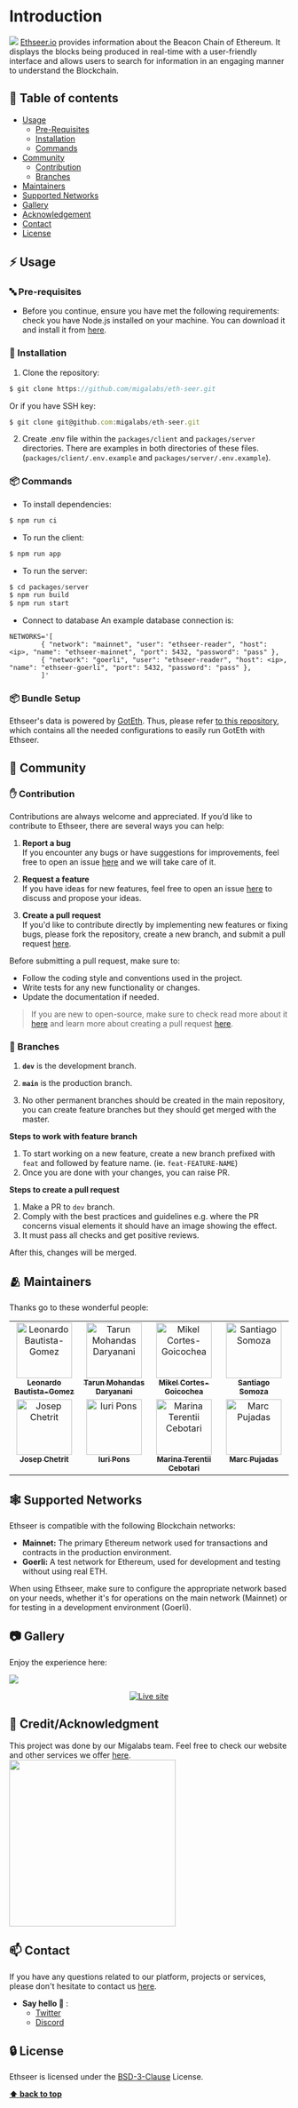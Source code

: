 # Introduction
  
<img src="packages/client/public/static/images/readme/ethseer_logo.png">
<a href="https://www.ethseer.io/">Ethseer.io</a> provides information about the Beacon Chain of Ethereum. It displays the blocks being produced in real-time with a user-friendly interface and allows users to search for information in an engaging manner to understand the Blockchain.


## :ledger: Table of contents

- [Usage](#zap-usage)
  - [Pre-Requisites](#abc-pre-requisites)
  - [Installation](#electric_plug-installation)
  - [Commands](#package-commands)
- [Community](#cherry_blossom-community)
  - [Contribution](#hand-contribution)
  - [Branches](#cactus-branches)
- [Maintainers](#people_hugging-maintainers)
- [Supported Networks](#spider_web-supported-networks)
- [Gallery](#camera-gallery)
- [Acknowledgement](#stars-creditacknowledgment)
- [Contact](#mailbox-contact)
- [License](#lock-license)

## :zap: Usage

### :abc: Pre-requisites
- Before you continue, ensure you have met the following requirements: check you have Node.js installed on your machine. You can download it and install it from [here](https://nodejs.org/).

###  :electric_plug: Installation
1. Clone the repository: 

```jsx
$ git clone https://github.com/migalabs/eth-seer.git
```

Or if you have SSH key:

```jsx
$ git clone git@github.com:migalabs/eth-seer.git
```

2. Create .env file within the `packages/client` and `packages/server` directories. There are examples in both directories of these files. (`packages/client/.env.example` and `packages/server/.env.example`).

### :package: Commands
- To install dependencies:

```jsx
$ npm run ci
```

- To run the client:

```jsx
$ npm run app
```

- To run the server:

```jsx
$ cd packages/server
$ npm run build
$ npm run start
```

- Connect to database
An example database connection is:
```
NETWORKS='[
        { "network": "mainnet", "user": "ethseer-reader", "host": <ip>, "name": "ethseer-mainnet", "port": 5432, "password": "pass" },
        { "network": "goerli", "user": "ethseer-reader", "host": <ip>, "name": "ethseer-goerli", "port": 5432, "password": "pass" },
        ]'
```


### :package: Bundle Setup
Ethseer's data is powered by [GotEth](https://github.com/migalabs/goteth). Thus, please refer [to this repository](https://github.com/migalabs/eth-coffee), which contains all the needed configurations to easily run GotEth with Ethseer.

## :cherry_blossom: Community

### :hand: Contribution
Contributions are always welcome and appreciated. If you’d like to contribute to Ethseer, there are several ways you can help:

 1. **Report a bug** <br>
 If you encounter any bugs or have suggestions for improvements, feel free to open an issue [here](https://github.com/migalabs/eth-seer/issues) and we will take care of it.

 2. **Request a feature** <br>
 If you have ideas for new features, feel free to open an issue [here](https://github.com/migalabs/eth-seer/issues) to discuss and propose your ideas.

 3. **Create a pull request** <br>
 If you'd like to contribute directly by implementing new features or fixing bugs, please fork the repository, create a new branch, and submit a pull request [here](https://github.com/migalabs/eth-seer/pulls).

Before submitting a pull request, make sure to:

- Follow the coding style and conventions used in the project.
- Write tests for any new functionality or changes.
- Update the documentation if needed.

 > If you are new to open-source, make sure to check read more about it [here](https://www.digitalocean.com/community/tutorial_series/an-introduction-to-open-source) and learn more about creating a pull request [here](https://www.digitalocean.com/community/tutorials/how-to-create-a-pull-request-on-github).

### :cactus: Branches
1. **`dev`** is the development branch.

2. **`main`** is the production branch.

3. No other permanent branches should be created in the main repository, you can create feature branches but they should get merged with the master.
   
**Steps to work with feature branch**

1. To start working on a new feature, create a new branch prefixed with `feat` and followed by feature name. (ie. `feat-FEATURE-NAME`)
2. Once you are done with your changes, you can raise PR.

**Steps to create a pull request**

1. Make a PR to `dev` branch.
2. Comply with the best practices and guidelines e.g. where the PR concerns visual elements it should have an image showing the effect.
3. It must pass all checks and get positive reviews.

After this, changes will be merged.

## :people_hugging: Maintainers
Thanks go to these wonderful people:

<!-- ALL-CONTRIBUTORS-LIST:START - Do not remove or modify this section -->
<!-- prettier-ignore-start -->
<!-- markdownlint-disable -->
<table align="center">
  <tbody>
    <tr>
      <td align="center" valign="top" width="14.28%"><a href="https://github.com/leobago"><img src="https://avatars.githubusercontent.com/u/9612224?v=4" width="100px;" alt="Leonardo Bautista-Gomez"/><br /><sub><b>Leonardo Bautista-Gomez</b></sub></a><br /></td>
      <td align="center" valign="top" width="14.28%"><a href="https://github.com/tdahar"><img src="https://avatars.githubusercontent.com/u/18716811?v=4" width="100px;" alt="Tarun Mohandas Daryanani"/><br /><sub><b>Tarun Mohandas Daryanani</b></sub></a><br /></td>
      <td align="center" valign="top" width="14.28%"><a href="https://github.com/cortze"><img src="https://avatars.githubusercontent.com/u/45786396?v=4" width="100px;" alt="Mikel Cortes-Goicochea"/><br /><sub><b>Mikel Cortes-Goicochea</b></sub></a><br /></td>
      <td align="center" valign="top" width="14.28%"><a href="https://github.com/santi1234567/"><img src="https://avatars.githubusercontent.com/u/45318759?v=4" width="100px;" alt="Santiago Somoza"/><br /><sub><b>Santiago Somoza</b></sub></a><br /></td></tr>
      <td align="center" valign="top" width="14.28%"><a href="https://github.com/josepchetrit12"><img src="https://avatars.githubusercontent.com/u/92144922?v=4" width="100px;" alt="Josep Chetrit"/><br /><sub><b>Josep Chetrit</b></sub></a><br /></td>
      <td align="center" valign="top" width="14.28%"><a href="https://github.com/IuriPons"><img src="https://avatars.githubusercontent.com/u/58434319?v=4" width="100px;" alt="Iuri Pons"/><br /><sub><b>Iuri Pons</b></sub></a><br /></td>
      <td align="center" valign="top" width="14.28%"><a href="https://github.com/Artentii"><img src="https://avatars.githubusercontent.com/u/125751323?v=4" width="100px;" alt="Marina Terentii Cebotari"/><br /><sub><b>Marina Terentii Cebotari</b></sub></a><br /></td>
      <td align="center" valign="top" width="14.28%"><a href="https://github.com/mpujadas"><img src="https://avatars.githubusercontent.com/u/129795183?v=4" width="100px;" alt="Marc Pujadas"/><br /><sub><b>Marc Pujadas</b></sub></a><br /></td>
    </tr>
  </tbody>
</table>
<!-- markdownlint-restore -->
<!-- prettier-ignore-end -->

<!-- ALL-CONTRIBUTORS-LIST:END -->

## :spider_web: Supported Networks
Ethseer is compatible with the following Blockchain networks:

- **Mainnet:** The primary Ethereum network used for transactions and contracts in the production environment.
- **Goerli:** A test network for Ethereum, used for development and testing without using real ETH.

When using Ethseer, make sure to configure the appropriate network based on your needs, whether it's for operations on the main network (Mainnet) or for testing in a development environment (Goerli).

## :camera: Gallery
Enjoy the experience here:

<img src="packages/client/public/static/images/readme/screenshort_ethseer.png">

<p align="center"><a href="https://ethseer.io/"><img src="https://img.shields.io/static/v1?label=&message=Live%20Site&color=C9B6F8&style=for-the-badge" alt="Live site"></a></p>

## :stars: Credit/Acknowledgment
This project was done by our Migalabs team. Feel free to check our website and other services we offer [here](https://migalabs.io/).
<img src="packages/client/public/static/images/readme/migalabs_logo.png" style="width:300px;">

## :mailbox: Contact
If you have any questions related to our platform, projects or services, please don't hesitate to contact us <a href="mailto:migalabs@protonmail.com">here</a>.

- **Say hello :wave:** :
   - <a href="https://twitter.com/miga_labs?ref_src=twsrc%5Egoogle%7Ctwcamp%5Eserp%7Ctwgr%5Eauthor">Twitter</a>
   - <a href="https://discord.com/invite/DzVUQAgmcw">Discord</a>

## :lock: License
Ethseer is licensed under the [BSD-3-Clause](https://opensource.org/license/bsd-3-clause/) License.

**[⬆ back to top](#ledger-table-of-contents)**
